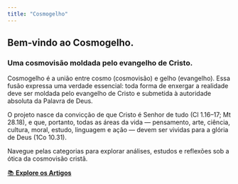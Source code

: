 ```yaml
---
title: "Cosmogelho"
---
```


## Bem‑vindo ao Cosmogelho.
### Uma cosmovisão moldada pelo evangelho de Cristo.

Cosmogelho é a união entre cosmo (cosmovisão) e gelho (evangelho). Essa fusão expressa uma verdade essencial: toda forma de enxergar a realidade deve ser moldada pelo evangelho de Cristo e submetida à autoridade absoluta da Palavra de Deus.

O projeto nasce da convicção de que Cristo é Senhor de tudo (Cl 1.16–17; Mt 28.18), e que, portanto, todas as áreas da vida — pensamento, arte, ciência, cultura, moral, estudo, linguagem e ação — devem ser vividas para a glória de Deus (1Co 10.31).

  Navegue pelas categorias para explorar análises, estudos e reflexões sob a ótica da cosmovisão cristã.

[📚 **Explore os Artigos**](https://cosmogelho.github.io/cosmogelho/artigos)
